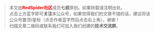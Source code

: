 > 本文由<span style="color: red"><strong>RedSpider社区</strong></span>成员**七叔**原创。如果转载请注明出处。<br>
> 点击上方蓝字即可**关注**本公众号，如果觉得我们的文章不错的话，建议将该公众号置顶/星标（点击作者蓝字然后点击右上角），谢谢！<br>
> 扫描文章二维码或联系我们可加入我们创建的**技术交流群**。<br>
